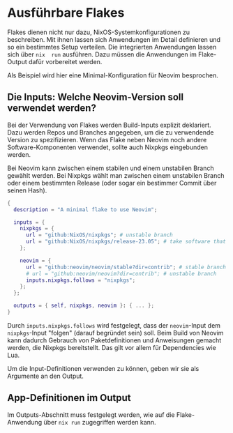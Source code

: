 # Ausführbare Flakes
Flakes dienen nicht nur dazu, NixOS-Systemkonfigurationen zu beschreiben. Mit ihnen lassen sich Anwendungen im Detail definieren und so ein bestimmtes Setup verteilen. Die integrierten Anwendungen lassen sich über `nix  run` ausführen. Dazu müssen die Anwendungen im Flake-Output dafür vorbereitet werden.

Als Beispiel wird hier eine Minimal-Konfiguration für Neovim besprochen.

## Die Inputs: Welche Neovim-Version soll verwendet werden?
Bei der Verwendung von Flakes werden Build-Inputs explizit deklariert. Dazu werden Repos und Branches angegeben, um die zu verwendende Version zu spezifizieren. Wenn das Flake neben Neovim noch andere Software-Komponenten verwendet, sollte auch Nixpkgs eingebunden werden.

Bei Neovim kann zwischen einem stabilen und einem unstabilen Branch gewählt werden. Bei Nixpkgs wählt man zwischen einem unstabilen Branch oder einem bestimmten Release (oder sogar ein bestimmer Commit über seinen Hash).
```nix
{
  description = "A minimal flake to use Neovim";

  inputs = {
    nixpkgs = {
      url = "github:NixOS/nixpkgs"; # unstable branch
      url = "github:NixOS/nixpkgs/release-23.05"; # take software that is/was current at a certain point in time
    };

    neovim = {
      url = "github:neovim/neovim/stable?dir=contrib"; # stable branch
      # url = "github:neovim/neovim?dir=contrib"; # unstable branch
      inputs.nixpkgs.follows = "nixpkgs";
    };
  };

  outputs = { self, nixpkgs, neovim }: { ... };
}
```
Durch `inputs.nixpkgs.follows` wird festgelegt, dass der `neovim`-Input dem `nixpkgs`-Input "folgen" (darauf begründet sein) soll. Beim Build von Neovim kann dadurch Gebrauch von Paketdefinitionen und Anweisungen gemacht werden, die Nixpkgs bereitstellt. Das gilt vor allem für Dependencies wie Lua.

Um die Input-Definitionen verwenden zu können, geben wir sie als Argumente an den Output.

## App-Definitionen im Output
Im Outputs-Abschnitt muss festgelegt werden, wie auf die Flake-Anwendung über `nix run` zugegriffen werden kann.
